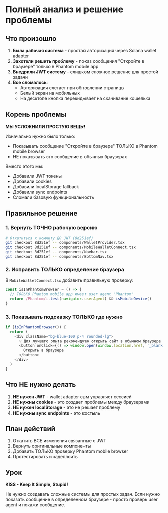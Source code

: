 # Полный анализ и решение проблемы

## Что произошло

1. **Была рабочая система** - простая авторизация через Solana wallet adapter
2. **Захотели решить проблему** - показ сообщения "Откройте в браузере" только в Phantom mobile app
3. **Внедрили JWT систему** - слишком сложное решение для простой задачи
4. **Все сломалось**:
   - Авторизация слетает при обновлении страницы
   - Белый экран на мобильных
   - На десктопе кнопка перекидывает на скачивание кошелька

## Корень проблемы

**МЫ УСЛОЖНИЛИ ПРОСТУЮ ВЕЩЬ!**

Изначально нужно было только:
- Показывать сообщение "Откройте в браузере" ТОЛЬКО в Phantom mobile browser
- НЕ показывать это сообщение в обычных браузерах

Вместо этого мы:
- Добавили JWT токены
- Добавили cookies
- Добавили localStorage fallback
- Добавили sync endpoints
- Сломали базовую функциональность

## Правильное решение

### 1. Вернуть ТОЧНО рабочую версию
```bash
# Откатиться к коммиту ДО JWT (8d251ef)
git checkout 8d251ef -- components/WalletProvider.tsx
git checkout 8d251ef -- components/MobileWalletConnect.tsx
git checkout 8d251ef -- components/Navbar.tsx
git checkout 8d251ef -- components/BottomNav.tsx
```

### 2. Исправить ТОЛЬКО определение браузера
В `MobileWalletConnect.tsx` добавить правильную проверку:
```typescript
const isInPhantomBrowser = () => {
  // ТОЛЬКО Phantom mobile app имеет user agent "Phantom"
  return /Phantom/i.test(navigator.userAgent) && isMobileDevice()
}
```

### 3. Показывать подсказку ТОЛЬКО где нужно
```typescript
if (isInPhantomBrowser()) {
  return (
    <div className="bg-blue-100 p-4 rounded-lg">
      💡 Для лучшего опыта рекомендуем открыть сайт в обычном браузере
      <button onClick={() => window.open(window.location.href, '_blank')}>
        Открыть в браузере
      </button>
    </div>
  )
}
```

## Что НЕ нужно делать

1. **НЕ нужен JWT** - wallet adapter сам управляет сессией
2. **НЕ нужны cookies** - это создает проблемы между браузерами
3. **НЕ нужен localStorage** - это не решает проблему
4. **НЕ нужны sync endpoints** - это костыль

## План действий

1. Откатить ВСЕ изменения связанные с JWT
2. Вернуть оригинальные компоненты
3. Добавить ТОЛЬКО проверку Phantom mobile browser
4. Протестировать и задеплоить

## Урок

**KISS - Keep It Simple, Stupid!**

Не нужно создавать сложные системы для простых задач.
Если нужно показать сообщение в определенном браузере - просто проверь user agent и покажи сообщение. 